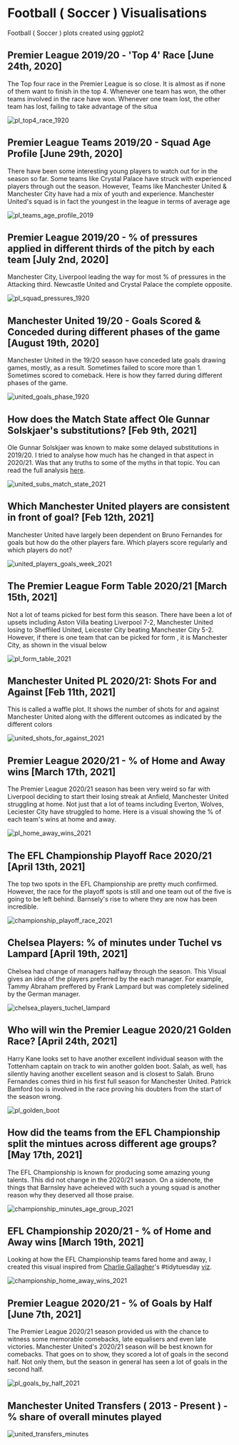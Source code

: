 # Football ( Soccer ) Visualisations #
Football ( Soccer ) plots created using ggplot2

## Premier League 2019/20 - 'Top 4' Race [June 24th, 2020] ##

The Top four race in the Premier League is so close. It is almost as if none of them want to finish in the top 4. Whenever one team has won, the other teams involved in the race have won. Whenever one team lost, the other team has lost, failing to take advantage of the situa

![pl_top4_race_1920](general/top4_race_1920.png)

## Premier League Teams 2019/20 - Squad Age Profile [June 29th, 2020] ##

There have been some interesting young players to watch out for in the season so far. Some teams like Crystal Palace have struck with experienced players through out the season. However, Teams like Manchester United & Manchester City have had a mix of youth and experience. Manchester United's squad is in fact the youngest in the league in terms of average age

![pl_teams_age_profile_2019](general/pl_teams_age_profile.png)

## Premier League 2019/20 - % of pressures applied in different thirds of the pitch by each team [July 2nd, 2020] ##

Manchester City, Liverpool leading the way for most % of pressures in the Attacking third. Newcastle United and Crystal Palace the complete opposite.

![pl_squad_pressures_1920](general/pl_squad_pressures_1920.png)

## Manchester United 19/20 - Goals Scored & Conceded during different phases of the game [August 19th, 2020] ##

Manchester United in the 19/20 season have conceded late goals drawing games, mostly, as a result. Sometimes failed to score more than 1. Sometimes scored to
comeback. Here is how they farred during different phases of the game.

![united_goals_phase_1920](united/united_goals_phase_1920.png)

## How does the Match State affect Ole Gunnar Solskjaer's substitutions? [Feb 9th, 2021] ##

Ole Gunnar Solskjaer was known to make some delayed substitutions in 2019/20. I tried to analyse how much has he changed in that aspect in 2020/21. Was that any truths to some of the myths in that topic. You can read the full analysis [here](https://twitter.com/VenkyReddevil/status/1359131984996405254?s=20).

![united_subs_match_state_2021](united/united_subs_match_state.png)

## Which Manchester United players are consistent in front of goal? [Feb 12th, 2021] ##

Manchester United have largely been dependent on Bruno Fernandes for goals but how do the other players fare. Which players score regularly and which players
do not?

![united_players_goals_week_2021](united/united_players_goals_week.png)

## The Premier League Form Table 2020/21 [March 15th, 2021] ##

Not a lot of teams picked for best form this season. There have been a lot of upsets including Aston Villa beating Liverpool 7-2, Manchester United losing to Sheffiled United, Leicester City beating Manchester City 5-2. However, if there is one team that can be picked for form , it is Manchester City, as shown in the visual below

![pl_form_table_2021](general/pl_form_table_2021.png)

## Manchester United PL 2020/21: Shots For and Against [Feb 11th, 2021] ##

This is called a waffle plot. It shows the number of shots for and against Manchester United along with the different outcomes as indicated by the different colors

![united_shots_for_against_2021](united/united_shots_for_against_2021.png)

## Premier League 2020/21 - % of Home and Away wins [March 17th, 2021] ##

The Premier League 2020/21 season has been very weird so far with Liverpool deciding to start their losing streak at Anfield, Manchester United struggling at home. Not just that a lot of teams including Everton, Wolves, Leciester City have struggled to home. Here is a visual showing the % of each team's wins at home and away.

![pl_home_away_wins_2021](general/home_away_wins_2021.png)

## The EFL Championship Playoff Race 2020/21 [April 13th, 2021] ##

The top two spots in the EFL Championship are pretty much confirmed. However, the race for the playoff spots is still and one team out of the five is going to be left behind. Barnsely's rise to where they are now has been incredible.

![championship_playoff_race_2021](championship/championship_playoff_race_2021.png)

## Chelsea Players: % of minutes under Tuchel vs Lampard [April 19th, 2021] ##

Chelsea had change of managers halfway through the season. This Visual gives an idea of the players preferred by the each manager. For example, Tammy Abraham preffered by Frank Lampard but was completely sidelined by the German manager.

![chelsea_players_tuchel_lampard](chelsea/chelsea_tuchel_lampard.png)

## Who will win the Premier League 2020/21 Golden Race? [April 24th, 2021] ##

Harry Kane looks set to have another excellent individual season with the Tottenham captain on track to win another golden boot. Salah, as well, has silently having another excellent season and is closest to Salah. Bruno Fernandes comes third in his first full season for Manchester United. Patrick Bamford too is involved in the race proving his doubters from the start of the season wrong. 

![pl_golden_boot](general/golden_boot_pl.png)

## How did the teams from the EFL Championship split the mintues across different age groups? [May 17th, 2021] ##

The EFL Championship is known for producing some amazing young talents. This did not change in the 2020/21 season. On a sidenote, the things that Barnsley have acheieved with such a young squad is another reason why they deserved all those praise.

![championship_minutes_age_group_2021](championship/championship_age_group_minutes.png)

## EFL Championship 2020/21 - % of Home and Away wins [March 19th, 2021] ##

Looking at how the EFL Championship teams fared home and away, I created this visual inspired from [Charlie Gallagher](https://github.com/charlie-gallagher)'s #tidytuesday [viz](https://github.com/charlie-gallagher/tidy-tuesday/tree/master/kenya).

![championship_home_away_wins_2021](championship/championship_home_away_wins_2021.png)

## Premier League 2020/21 - % of Goals by Half [June 7th, 2021] ##

The Premier League 2020/21 season provided us with the chance to witness some memorable comebacks, late equalisers and even late victories. Manchester United's 2020/21 season will be best known for comebacks. That goes on to show, they scored a lot of goals in the second half. Not only them, but the season in general has seen a lot of goals in the second half. 

![pl_goals_by_half_2021](general/pl_goals_by_half_2021.png)

## Manchester United Transfers ( 2013 - Present ) - % share of overall minutes played

![united_transfers_minutes](united/united_transfers_minutes.png)
